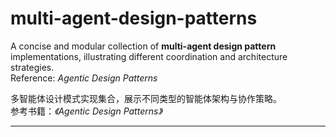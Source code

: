 # multi-agent-design-patterns

A concise and modular collection of **multi-agent design pattern** implementations, illustrating different coordination and architecture strategies.  
Reference: *Agentic Design Patterns*

多智能体设计模式实现集合，展示不同类型的智能体架构与协作策略。  
参考书籍：*《Agentic Design Patterns》*

---
